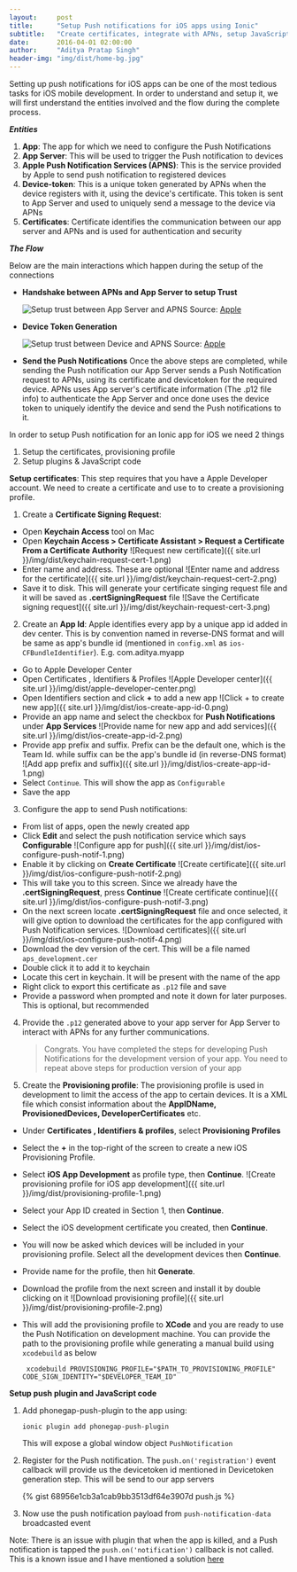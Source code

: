 ```yaml
---
layout:     post
title:      "Setup Push notifications for iOS apps using Ionic"
subtitle:   "Create certificates, integrate with APNs, setup JavaScript functions"
date:       2016-04-01 02:00:00
author:     "Aditya Pratap Singh"
header-img: "img/dist/home-bg.jpg"
---
```


Setting up push notifications for iOS apps can be one of the most tedious tasks for iOS mobile development. In order to understand and setup it,
we will first understand the entities involved and the flow during the complete process.

***Entities***

  1.  **App**: The app for which we need to configure the Push Notifications
  2.  **App Server**: This will be used to  trigger the Push notification to devices
  3.  **Apple Push Notification Services (APNS)**: This is the service provided by Apple to send push notification to registered devices
  4.  **Device-token**: This is a unique token generated by APNs when the device registers with it, using the device's certificate. 
      This token is sent to App Server and used to uniquely send a message to the device via APNs
  5.  **Certificates**: Certificate identifies the communication between our app server and APNs and is used for authentication and security    

***The Flow***
 
  Below are the main interactions which happen during the setup of the connections
  
  - **Handshake between APNs and App Server to setup Trust**
   
    ![Setup trust between App Server and APNS](https://developer.apple.com/library/ios/documentation/NetworkingInternet/Conceptual/RemoteNotificationsPG/Art/service_provider_ct_2x.png)
Source: [Apple](https://developer.apple.com/)
  
  - **Device Token Generation**
  
    ![Setup trust between Device and APNS](https://developer.apple.com/library/ios/documentation/NetworkingInternet/Conceptual/RemoteNotificationsPG/Art/token_generation_2x.png)
Source: [Apple](https://developer.apple.com/)

  - **Send the Push Notifications**
    Once the above steps are completed, while sending the Push notification our App Server sends a Push Notification request to APNs, 
    using its certificate and devicetoken for the required device. APNs uses App server's certificate information 
    (The .p12 file info) to authenticate the App Server and once done uses the device token 
    to uniquely identify the device and send the Push notifications to it.

In order to setup Push notification for an Ionic app for iOS we need 2 things
 
1.  Setup the certificates, provisioning profile 
2.  Setup plugins & JavaScript code

**Setup certificates**: This step requires that you have a Apple Developer account. We need to create a certificate and use to to create a provisioning profile.

1.  Create a **Certificate Signing Request**:
  - Open **Keychain Access** tool on Mac
  - Open **Keychain Access > Certificate Assistant > Request a Certificate From a Certificate Authority**
  ![Request new certificate]({{ site.url }}/img/dist/keychain-request-cert-1.png)
  - Enter name and address. These are optional
  ![Enter name and address for the certificate]({{ site.url }}/img/dist/keychain-request-cert-2.png)
  - Save it to disk. This will generate your certificate singing request file and it will be saved as **.certSigningRequest** file
  ![Save the Certificate signing request]({{ site.url }}/img/dist/keychain-request-cert-3.png)

  
2.  Create an **App Id**: Apple identifies every app by a unique app id added in dev center. This is by convention named in reverse-DNS format and will be same as app's bundle id (mentioned in `config.xml` as `ios-CFBundleIdentifier`). E.g. com.aditya.myapp
  - Go to Apple Developer Center
  - Open Certificates , Identifiers & Profiles
  ![Apple Developer center]({{ site.url }}/img/dist/apple-developer-center.png)
  - Open Identifiers section and click **+** to add a new app
  ![Click + to create new app]({{ site.url }}/img/dist/ios-create-app-id-0.png)
  - Provide an app name and select the checkbox for **Push Notifications** under **App Services**
  ![Provide name for new app and add services]({{ site.url }}/img/dist/ios-create-app-id-2.png)
  -  Provide app prefix and suffix. Prefix can be the default one, which is the Team Id. while suffix can be the app's bundle id (in reverse-DNS format)
  ![Add app prefix and suffix]({{ site.url }}/img/dist/ios-create-app-id-1.png)
  -  Select `Continue`. This will show the app as `Configurable`
  -  Save the app


3.  Configure the app to send Push notifications:
  - From list of apps, open the newly created app
  - Click **Edit** and select the push notification service which says **Configurable**
  ![Configure app for push]({{ site.url }}/img/dist/ios-configure-push-notif-1.png)
  - Enable it by clicking on **Create Certificate**
  ![Create certificate]({{ site.url }}/img/dist/ios-configure-push-notif-2.png)
  - This will take you to this screen. Since we already have the **.certSigningRequest**, press **Continue**
  ![Create certificate continue]({{ site.url }}/img/dist/ios-configure-push-notif-3.png)
  - On the next screen locate **.certSigningRequest** file and once selected, it will give option to 
    download the certificates for the app configured with Push Notification services.
  ![Download certificates]({{ site.url }}/img/dist/ios-configure-push-notif-4.png)
  - Download the dev version of the cert. This will be a file named `aps_development.cer`
  - Double click it to add it to keychain
  - Locate this cert in keychain. It will be present with the name of the app
  - Right click to export this certificate as `.p12` file and save
  - Provide a password when prompted and note it down for later purposes. This is optional, but recommended

4.  Provide the `.p12` generated above to your app server for App Server to interact with APNs for any further communications. 

    > Congrats. You have completed the steps for developing Push Notifications for the development version of your app. 
    > You need to repeat above steps for production version of your app 


5.  Create the **Provisioning profile**: The provisioning profile is used in development to limit the access of the app to certain devices. 
    It is a XML file which consist information about the **AppIDName, ProvisionedDevices, DeveloperCertificates** etc.
  - Under **Certificates , Identifiers & profiles**, select **Provisioning Profiles**
  - Select the **+** in the top-right of the screen to create a new iOS Provisioning Profile.
  - Select **iOS App Development** as profile type, then **Continue**.
    ![Create provisioning profile for iOS app development]({{ site.url }}/img/dist/provisioning-profile-1.png)
  - Select your App ID created in Section 1, then **Continue**.
  - Select the iOS development certificate you created, then **Continue**.
  - You will now be asked which devices will be included in your provisioning profile. Select all the development devices then **Continue**.
  - Provide name for the profile, then hit **Generate**.
  - Download the profile from the next screen and install it by double clicking on it
    ![Download provisioning profile]({{ site.url }}/img/dist/provisioning-profile-2.png)
  - This will add the provisioning profile to **XCode** and you are ready to use the Push Notification on development machine.
    You can provide the path to the provisioning profile while generating a manual build using `xcodebuild` as below
    
    <code> xcodebuild PROVISIONING_PROFILE="$PATH_TO_PROVISIONING_PROFILE" CODE_SIGN_IDENTITY="$DEVELOPER_TEAM_ID" </code>


**Setup push plugin and JavaScript code**

1. Add phonegap-push-plugin to the app using:
    ``` 
    ionic plugin add phonegap-push-plugin
    ```
    This will expose a global window object `PushNotification`

2. Register for the Push notification. The `push.on('registration')` event callback will provide us the devicetoken id mentioned in Devicetoken generation step. This will be send to our app servers

    {% gist 68956e1cb3a1cab9bb3513df64e3907d push.js %}


3. Now use the push notification payload from `push-notification-data` broadcasted event

Note: There is an issue with plugin that when the app is killed, and a Push notification is tapped the 
`push.on('notification')` callback is not called. This is a known issue and 
I have mentioned a solution [here](https://github.com/phonegap/phonegap-plugin-push/issues/50#issuecomment-203801800)
